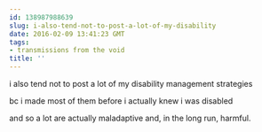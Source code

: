 ```yaml
---
id: 138987988639
slug: i-also-tend-not-to-post-a-lot-of-my-disability
date: 2016-02-09 13:41:23 GMT
tags:
- transmissions from the void
title: ''
---
```


i also tend not to post a lot of my disability management strategies

bc i made most of them before i actually knew i was disabled

and so a lot are actually maladaptive and, in the long run, harmful.